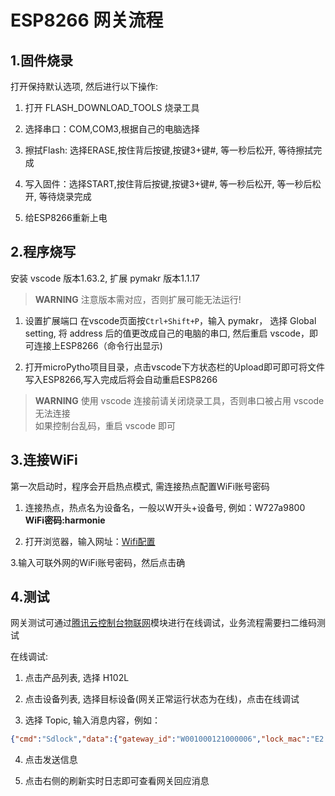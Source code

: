 # ESP8266 网关流程

## 1.固件烧录

打开保持默认选项, 然后进行以下操作:

1. 打开 FLASH_DOWNLOAD_TOOLS 烧录工具

2. 选择串口：COM,COM3,根据自己的电脑选择

3. 擦拭Flash: 选择ERASE,按住背后按键,按键3+键#, 等一秒后松开, 等待擦拭完成

4. 写入固件：选择START,按住背后按键,按键3+键#, 等一秒后松开, 等一秒后松开, 等待烧录完成

5. 给ESP8266重新上电

## 2.程序烧写

安装 vscode 版本1.63.2, 扩展 pymakr 版本1.1.17  
> **WARNING**
注意版本需对应，否则扩展可能无法运行!

1. 设置扩展端口
在vscode页面按`Ctrl+Shift+P`，输入 pymakr， 选择 Global setting, 将 address 后的值更改成自己的电脑的串口, 然后重启 vscode，即可连接上ESP8266（命令行出显示)  

2. 打开microPytho项目目录，点击vscode下方状态栏的Upload即可即可将文件写入ESP8266,写入完成后将会自动重启ESP8266

> **WARNING** 使用 vscode 连接前请关闭烧录工具，否则串口被占用 vscode 无法连接  
> 如果控制台乱码，重启 vscode 即可

## 3.连接WiFi

第一次启动时，程序会开启热点模式, 需连接热点配置WiFi账号密码

1. 连接热点，热点名为设备名，一般以W开头+设备号, 例如：W727a9800 **WiFi密码:harmonie**

2. 打开浏览器，输入网址：[Wifi配置](http://192.168.4.1/index)

3.输入可联外网的WiFi账号密码，然后点击确

## 4.测试

网关测试可通过[腾讯云控制台物联网](https://console.cloud.tencent.com/iothub)模块进行在线调试，业务流程需要扫二维码测试  

在线调试:

1. 点击产品列表, 选择 H102L

2. 点击设备列表, 选择目标设备(网关正常运行状态为在线)，点击在线调试

3. 选择 Topic, 输入消息内容，例如：  

```json
{"cmd":"Sdlock","data":{"gateway_id":"W001000121000006","lock_mac":"E2:13:6F:BD:95:2A"},"type":1} 
```

4. 点击发送信息

5. 点击右侧的刷新实时日志即可查看网关回应消息
